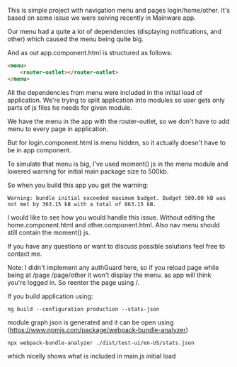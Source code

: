 This is simple project with navigation menu and pages login/home/other. It's based on some issue we were solving recently in Mainware app. 

Our menu had a quite a lot of dependencies (displaying notifications, and other) which caused the menu being quite big.

And as out app.component.html is structured as follows:
```html
<menu>
	<router-outlet></router-outlet>
</menu>
```

All the dependencies from menu were included in the initial load of application. We're trying to split application into modules so user gets only parts of js files he needs for given module.

We have the menu in the app with the router-outlet, so we don't have to add menu to every page in application.

But for login.component.html is menu hidden, so it actually doesn't have to be in app component.


To simulate that menu is big, I've used moment() js in the menu module and lowered warning for initial main package size to 500kb.

So when you build this app you get the warning:
```
Warning: bundle initial exceeded maximum budget. Budget 500.00 kB was not met by 363.15 kB with a total of 863.15 kB.
```

I would like to see how you would handle this issue. Without editing the home.component.html and other.component.html. Also nav menu should still contain the moment() js.

If you have any questions or want to discuss possible solutions feel free to contact me.

Note: I didn't implement any authGuard here, so if you reload page while being at /page /page/other it won't display the menu. as app will think you're logged in. So reenter the page using /.

If you build application using:
```
ng build --configuration production --stats-json
```

module graph json is generated and it can be open using (https://www.npmjs.com/package/webpack-bundle-analyzer)
```
npx webpack-bundle-analyzer ./dist/test-ui/en-US/stats.json 
```

which nicelly shows what is included in main.js initial load
